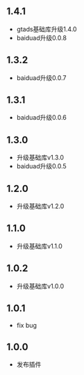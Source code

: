 ## 1.4.1
* gtads基础库升级1.4.0
* baiduad升级0.0.8

## 1.3.2
* baiduad升级0.0.7

## 1.3.1
* baiduad升级0.0.6

## 1.3.0

* 升级基础库v1.3.0
* baiduad升级0.0.5

## 1.2.0

* 升级基础库v1.2.0

## 1.1.0

* 升级基础库v1.1.0

## 1.0.2

* 升级基础库v1.0.0

## 1.0.1

* fix bug

## 1.0.0

* 发布插件
